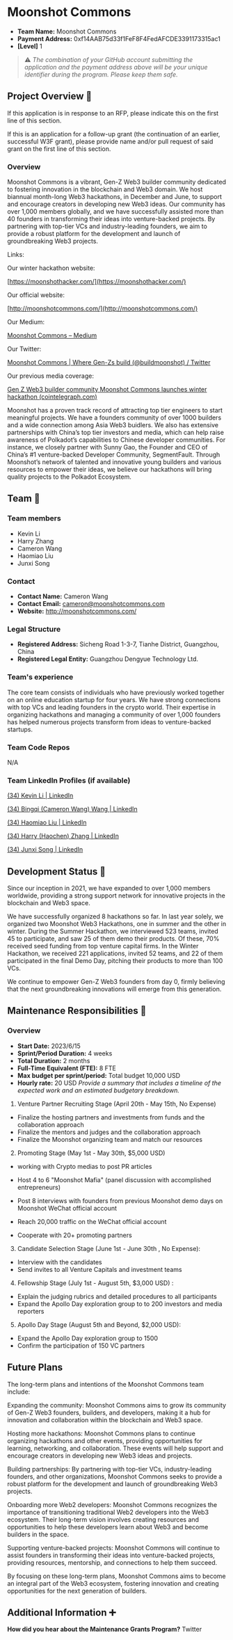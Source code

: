 # Moonshot Commons

- **Team Name:** Moonshot Commons
- **Payment Address:** 0xf14AAB75d33f1FeF8F4FedAFCDE3391173315ac1
- **[Level]** 1

> ⚠️ *The combination of your GitHub account submitting the application and the payment address above will be your unique identifier during the program. Please keep them safe.*

## Project Overview :page_facing_up:

If this application is in response to an RFP, please indicate this on the first line of this section.

If this is an application for a follow-up grant (the continuation of an earlier, successful W3F grant), please provide name and/or pull request of said grant on the first line of this section.

### Overview
Moonshot Commons is a vibrant, Gen-Z Web3 builder community dedicated to fostering innovation in the blockchain and Web3 domain. We host biannual month-long Web3 hackathons, in December and June, to support and encourage creators in developing new Web3 ideas. Our community has over 1,000 members globally, and we have successfully assisted more than 40 founders in transforming their ideas into venture-backed projects. By partnering with top-tier VCs and industry-leading founders, we aim to provide a robust platform for the development and launch of groundbreaking Web3 projects.

Links:

Our winter hackathon website:

[https://moonshothacker.com/](https://moonshothacker.com/)

Our official website:

[http://moonshotcommons.com/](http://moonshotcommons.com/)

Our Medium:

[Moonshot Commons – Medium](https://medium.com/@moonshotcommons)

Our Twitter:

[Moonshot Commons | Where Gen-Zs build (@buildmoonshot) / Twitter](https://twitter.com/buildmoonshot)

Our previous media coverage:

[Gen Z Web3 builder community Moonshot Commons launches winter hackathon (cointelegraph.com)](https://cointelegraph.com/press-releases/gen-z-web3-builder-community-moonshot-commons-launches-winter-hackathon)

Moonshot has a proven track record of attracting top tier engineers to start meaningful projects. We have a founders community of over 1000 builders and a wide connection among Asia Web3 buidlers. We also has extensive partnerships with China’s top tier investors and media, which can help raise awareness of Polkadot’s capabilities to Chinese developer communities. For instance, we closely partner with Sunny Gao, the Founder and CEO of China’s #1 venture-backed Developer Community, SegmentFault. Through Moonshot’s network of talented and innovative young builders and various resources to empower their ideas, we believe our hackathons will bring quality projects to the Polkadot Ecosystem.
## Team :busts_in_silhouette:

### Team members

- Kevin Li
- Harry Zhang
- Cameron Wang
- Haomiao Liu
- Junxi Song

### Contact

- **Contact Name:** Cameron Wang
- **Contact Email:** cameron@moonshotcommons.com
- **Website:** http://moonshotcommons.com/

### Legal Structure

- **Registered Address:** Sicheng Road 1-3-7, Tianhe District, Guangzhou, China
- **Registered Legal Entity:** Guangzhou Dengyue Technology Ltd.

### Team's experience
The core team consists of individuals who have previously worked together on an online education startup for four years. We have strong connections with top VCs and leading founders in the crypto world. Their expertise in organizing hackathons and managing a community of over 1,000 founders has helped numerous projects transform from ideas to venture-backed startups.

### Team Code Repos

N/A

### Team LinkedIn Profiles (if available)

[(34) Kevin Li | LinkedIn](https://www.linkedin.com/in/kevin-l-2a7128193/)

[(34) Bingqi (Cameron Wang) Wang | LinkedIn](https://www.linkedin.com/in/bingqiwang/)

[(34) Haomiao Liu | LinkedIn](https://www.linkedin.com/in/haomiao-liu-14127417a/)

[(34) Harry (Haochen) Zhang | LinkedIn](https://www.linkedin.com/in/harryzhangprofile/)

[(34) Junxi Song | LinkedIn](https://www.linkedin.com/in/junxi-song-218721153/)

## Development Status :open_book:
Since our inception in 2021, we have expanded to over 1,000 members worldwide, providing a strong support network for innovative projects in the blockchain and Web3 space. 

We have successfully organized 8 hackathons so far. In last year solely, we organized two Moonshot Web3 Hackathons, one in summer and the other in winter. During the Summer Hackathon, we interviewed 523 teams, invited 45 to participate, and saw 25 of them demo their products. Of these, 70% received seed funding from top venture capital firms. In the Winter Hackathon, we received 221 applications, invited 52 teams, and 22 of them participated in the final Demo Day, pitching their products to more than 100 VCs.

We continue to empower Gen-Z Web3 founders from day 0, firmly believing that the next groundbreaking innovations will emerge from this generation.

## Maintenance Responsibilities :nut_and_bolt:


### Overview

- **Start Date:** 2023/6/15
- **Sprint/Period Duration:** 4 weeks
- **Total Duration:** 2 months
- **Full-Time Equivalent (FTE):**  8 FTE
- **Max budget per sprint/period:** Total budget 10,000 USD
- **Hourly rate:** 20 USD
*Provide a summary that includes a timeline of the expected work and an estimated budgetary breakdown.*

1) Venture Partner Recruiting Stage (April 20th - May 15th, No Expense)

- Finalize the hosting partners and investments from funds and the collaboration approach
- Finalize the mentors and judges and the collaboration approach
- Finalize the Moonshot organizing team and match our resources

2) Promoting Stage (May 1st - May 30th, $5,000 USD)
- working with Crypto medias to post PR articles

- Host 4 to 6 "Moonshot Mafia" (panel discussion with accomplished entrepreneurs)
- Post 8 interviews with founders from previous Moonshot demo days on Moonshot WeChat official account
- Reach 20,000 traffic on the WeChat official account
- Cooperate with 20+ promoting partners

3) Candidate Selection Stage (June 1st - June 30th , No Expense):

- Interview with the candidates
- Send invites to all Venture Capitals and investment teams

4) Fellowship Stage (July 1st - August 5th, $3,000 USD) :

- Explain the judging rubrics and detailed procedures to all participants
- Expand the Apollo Day exploration group to to 200 investors and media reporters

5) Apollo Day Stage (August 5th and Beyond, $2,000 USD):

- Expand the Apollo Day exploration group to 1500
- Confirm the participation of 150 VC partners

## Future Plans

The long-term plans and intentions of the Moonshot Commons team include:

Expanding the community: Moonshot Commons aims to grow its community of Gen-Z Web3 founders, builders, and developers, making it a hub for innovation and collaboration within the blockchain and Web3 space.

Hosting more hackathons: Moonshot Commons plans to continue organizing hackathons and other events, providing opportunities for learning, networking, and collaboration. These events will help support and encourage creators in developing new Web3 ideas and projects.

Building partnerships: By partnering with top-tier VCs, industry-leading founders, and other organizations, Moonshot Commons seeks to provide a robust platform for the development and launch of groundbreaking Web3 projects.

Onboarding more Web2 developers: Moonshot Commons recognizes the importance of transitioning traditional Web2 developers into the Web3 ecosystem. Their long-term vision involves creating resources and opportunities to help these developers learn about Web3 and become builders in the space.

Supporting venture-backed projects: Moonshot Commons will continue to assist founders in transforming their ideas into venture-backed projects, providing resources, mentorship, and connections to help them succeed.

By focusing on these long-term plans, Moonshot Commons aims to become an integral part of the Web3 ecosystem, fostering innovation and creating opportunities for the next generation of builders.

## Additional Information :heavy_plus_sign:

**How did you hear about the Maintenance Grants Program?** 
Twitter
